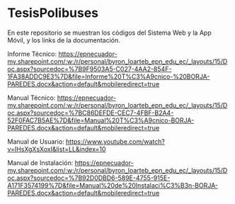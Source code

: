 # TesisPolibuses
En este repositorio se muestran los códigos del Sistema Web y la App Móvil, y los links de la documentación.  

Informe Técnico: https://epnecuador-my.sharepoint.com/:w:/r/personal/byron_loarteb_epn_edu_ec/_layouts/15/Doc.aspx?sourcedoc=%7B9F9503A5-C027-4AA2-854F-1FA38ADDC9E3%7D&file=Informe%20T%C3%A9cnico-%20BORJA-PAREDES.docx&action=default&mobileredirect=true

Manual Técnico: https://epnecuador-my.sharepoint.com/:w:/r/personal/byron_loarteb_epn_edu_ec/_layouts/15/Doc.aspx?sourcedoc=%7BC86DEFDE-CEC7-4FBF-B2A4-52F0FAC7B5AE%7D&file=Manual%20T%C3%A9cnico-BORJA-PAREDES.docx&action=default&mobileredirect=true

Manual de Usuario: https://www.youtube.com/watch?v=IHsXgXsXoxI&list=LL&index=10

Manual de Instalación: https://epnecuador-my.sharepoint.com/:w:/r/personal/byron_loarteb_epn_edu_ec/_layouts/15/Doc.aspx?sourcedoc=%7B92D0DBD6-589E-4755-915E-A171F3574199%7D&file=Manual%20de%20Instalaci%C3%B3n-BORJA-PAREDES.docx&action=default&mobileredirect=true 
